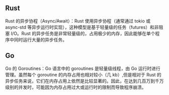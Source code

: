 ## Rust

Rust 的异步协程（Async/Await）：Rust 使用异步协程（通常通过 tokio 或 async-std 等异步运行时实现），这种模型是基于轻量级的任务（futures）和非阻塞 I/O。Rust 的异步任务是非常轻量级的，占用极少的内存，因此能够在单个程序中同时运行大量的异步任务。

## Go

Go 的 Goroutines：Go 语言中的 goroutines 是轻量级线程，由 Go 运行时进行管理。虽然每个 goroutine 的内存占用也相对较小（几 kb）,但是相对于 Rust 的异步任务来说，它们在内存占用上依然是比较显著的。因此，在达到几百万到千万级别的并发时，可能因为内存占用过大或运行时的限制而导致程序崩溃。
